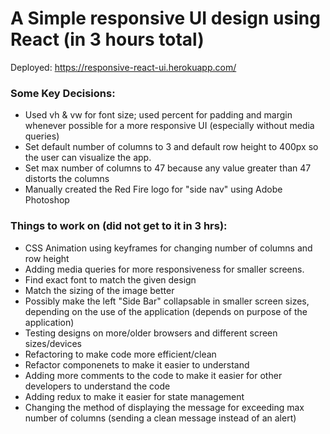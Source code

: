# A Simple responsive UI design using React (in 3 hours total)
Deployed: https://responsive-react-ui.herokuapp.com/

### Some Key Decisions:
* Used vh & vw for font size; used percent for padding and margin whenever possible for a more responsive UI (especially without media queries)
* Set default number of columns to 3 and default row height to 400px so the user can visualize the app.
* Set max number of columns to 47 because any value greater than 47 distorts the columns
* Manually created the Red Fire logo for "side nav" using Adobe Photoshop 

### Things to work on (did not get to it in 3 hrs):  
* CSS Animation using keyframes for changing number of columns and row height
* Adding media queries for more responsiveness for smaller screens.
* Find exact font to match the given design
* Match the sizing of the image better
* Possibly make the left "Side Bar" collapsable in smaller screen sizes, depending on the use of the application (depends on purpose of the application)
* Testing designs on more/older browsers and different screen sizes/devices
* Refactoring to make code more efficient/clean
* Refactor componenets to make it easier to understand
* Adding more comments to the code to make it easier for other developers to understand the code
* Adding redux to make it easier for state management
* Changing the method of displaying the message for exceeding max number of columns (sending a clean message instead of an alert)
